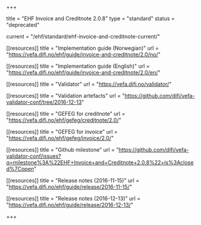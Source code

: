 +++

title = "EHF Invoice and Creditnote 2.0.8"
type = "standard"
status = "deprecated"

current = "/ehf/standard/ehf-invoice-and-creditnote-current/"

[[resources]]
title = "Implementation guide (Norwegian)"
url = "https://vefa.difi.no/ehf/guide/invoice-and-creditnote/2.0/no/"

[[resources]]
title = "Implementation guide (English)"
url = "https://vefa.difi.no/ehf/guide/invoice-and-creditnote/2.0/en/"

[[resources]]
title = "Validator"
url = "https://vefa.difi.no/validator/"

[[resources]]
title = "Validation artefacts"
url = "https://github.com/difi/vefa-validator-conf/tree/2016-12-13"

[[resources]]
title = "GEFEG for creditnote"
url = "https://vefa.difi.no/ehf/gefeg/creditnote/2.0/"

[[resources]]
title = "GEFEG for invoice"
url = "https://vefa.difi.no/ehf/gefeg/invoice/2.0/"

[[resources]]
title = "Github milestone"
url = "https://github.com/difi/vefa-validator-conf/issues?q=milestone%3A%22EHF+Invoice+and+Creditnote+2.0.8%22+is%3Aclosed%7Copen"

[[resources]]
title = "Release notes (2016-11-15)"
url = "https://vefa.difi.no/ehf/guide/release/2016-11-15/"

[[resources]]
title = "Release notes (2016-12-13)"
url = "https://vefa.difi.no/ehf/guide/release/2016-12-13/"

+++
